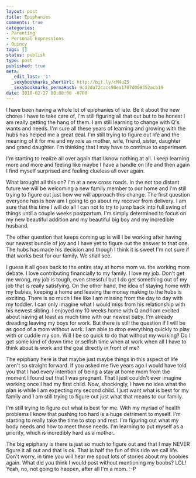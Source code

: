 ```yaml
---
layout: post
title: Epiphanies
comments: true
categories:
- Parenting
- Personal Expressions
- Quincy
tags: []
status: publish
type: post
published: true
meta:
  _edit_last: '1'
  _sexybookmarks_shortUrl: http://bit.ly/cM4u25
  _sexybookmarks_permaHash: 9cd2da72cacc90ea1707d008352acb19
date: 2010-02-27 00:00:00 -0700
---
```

I have been having a whole lot of epiphanies of late.  Be it about the new chores I have to take care of, I'm still figuring all that out but to be honest I am really getting the hang of them.  I am still learning to change with Q's wants and needs.  I'm sure all these years of learning and growing with the hubs has helped me a great deal.  I'm still trying to figure out life and the meaning of it for me and my role as mother, wife, friend, sister, daughter and grand daughter.  I'm thinking that I may have to continue to experiment.  

I'm starting to realize all over again that I know nothing at all.  I keep learning more and more and feeling like maybe I have a handle on life and then again I find myself surprised and feeling clueless all over again.

What brought all this on?  I'm at a new cross roads.  In the not too distant future we will be welcoming a new family member to our home and I'm still trying to figure out just how we will approach this change.  The first question everyone has is how am I going to go about my recover from delivery.  I am sure that this time I will do all I can not to try to jump back into full swing of things until a couple weeks postpartum.  I'm simply determined to focus on my new beautiful addition and my beautiful big boy and my incredible husband.

The other question that keeps coming up is will I be working after having our newest bundle of joy and I have yet to figure out the answer to that one.  The hubs has made his decision and though I think it is sweet I'm not sure if that works best for our family.  We shall see.  

I guess it all goes back to the entire stay at home mom vs. the working mom debate.  I love contributing financially to my family.  I love my job.  Don't get me wrong, my job is tough, even stressful but I do get something out of my job that is really satisfying.  On the other hand, the idea of staying home with my babies, keeping a home and leaving the money making to the hubs is exciting.  There is so much I fee like I am missing from the day to day with my toddler.  I can only imagine what I would miss from his relationship with his newest sibling.  I enjoyed my 10 weeks home with Q and I am excited about having at least as much time with our newest baby.  I'm already dreading leaving my boys for work.  But there is still the question if I will be as good of a mom without work.  I am able to drop everything quickly to play with or cuddle my son.  Will I be so quick to do that without my working?  Do I get some kind of down time or selfish time when at work when all I have to think about is work and the goal directly in front of me?

The epiphany here is that maybe just maybe things in this aspect of life aren't so straight forward.  If you asked me five years ago I would have told you that I had every intention of being a stay at home mom from the moment I found out that I was pregnant.  That I just couldn't ever imagine working once I had my first child.  Now, shockingly, I have no idea what the plan is while I am expecting my second child.  I just want what is best for my family and I am still trying to figure out just what that means to our family.

I'm still trying to figure out what is best for me.  With my myriad of health problems I know that pushing too hard is a huge detriment to myself.  I'm starting to really take the time to stop and rest.  I'm figuring out what my body needs and how to meet those needs.  I'm learning to put myself as a priority, which is incredibly hard as a mother.  

The big epiphany is there is just so much to figure out and that I may NEVER figure it all out and that is ok.  That is half the fun of this ride we call life.  Don't worry, in time you will hear me spout lots of stories about my boobies again.  What did you think I would post without mentioning my boobs?  LOL!  Yeah, no, not going to happen, after all I'm a mom. :-P
